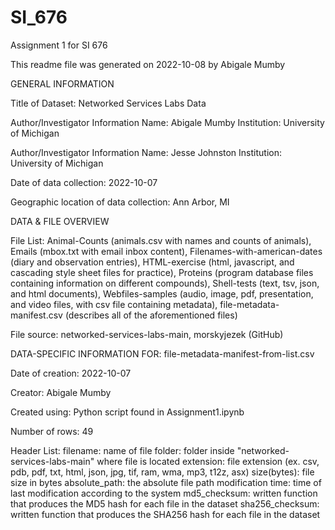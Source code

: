 # SI_676
Assignment 1 for SI 676

This readme file was generated on 2022-10-08 by Abigale Mumby

GENERAL INFORMATION

Title of Dataset: Networked Services Labs Data

Author/Investigator Information
Name: Abigale Mumby
Institution: University of Michigan

Author/Investigator Information
Name: Jesse Johnston
Institution: University of Michigan

Date of data collection: 2022-10-07 

Geographic location of data collection: Ann Arbor, MI

DATA & FILE OVERVIEW

File List: Animal-Counts (animals.csv with names and counts of animals), Emails (mbox.txt with email inbox content),  Filenames-with-american-dates (diary and observation entries), HTML-exercise (html, javascript, and cascading style sheet files for practice), Proteins (program database files containing information on different compounds), Shell-tests (text, tsv, json, and html documents), Webfiles-samples (audio, image, pdf, presentation, and video files, with csv file containing metadata), file-metadata-manifest.csv (describes all of the aforementioned files)

File source: networked-services-labs-main, morskyjezek (GitHub)

DATA-SPECIFIC INFORMATION FOR: file-metadata-manifest-from-list.csv

Date of creation: 2022-10-07

Creator: Abigale Mumby

Created using: Python script found in Assignment1.ipynb

Number of rows: 49

Header List: 
	filename: name of file
	folder: folder inside "networked-services-labs-main" where file is located
	extension: file extension (ex. csv, pdb, pdf, txt, html, json, jpg, tif, ram, wma, mp3, t12z, asx) 
	size(bytes): file size in bytes
	absolute_path: the absolute file path 
	modification time: time of last modification according to the system
	md5_checksum: written function that produces the MD5 hash for each file in the dataset
	sha256_checksum: written function that produces the SHA256 hash for each file in the dataset
